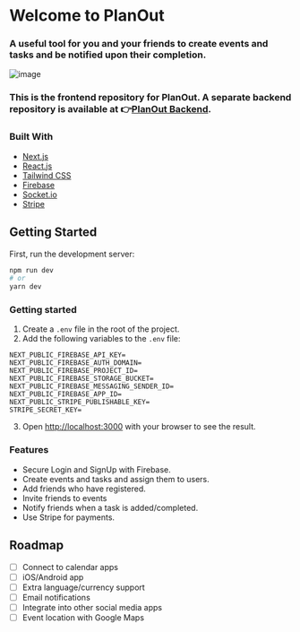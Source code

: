 # Welcome to PlanOut

### A useful tool for you and your friends to create events and tasks and be notified upon their completion.

![image](https://user-images.githubusercontent.com/84162315/175869672-bfc0b8f8-f639-460f-9b81-6acfda690fb9.png)

### This is the frontend repository for PlanOut. A separate backend repository is available at 👉[PlanOut Backend](https://github.com/cc-senior-project/planout-backend).

### Built With

- [Next.js](https://nextjs.org/)
- [React.js](https://reactjs.org/)
- [Tailwind CSS](https://tailwindcss.com/)
- [Firebase](https://firebase.google.com/)
- [Socket.io](https://socket.io/)
- [Stripe](https://stripe.com/)

## Getting Started

First, run the development server:

```bash
npm run dev
# or
yarn dev
```

### Getting started

1. Create a `.env` file in the root of the project.
2. Add the following variables to the `.env` file:

```
NEXT_PUBLIC_FIREBASE_API_KEY=
NEXT_PUBLIC_FIREBASE_AUTH_DOMAIN=
NEXT_PUBLIC_FIREBASE_PROJECT_ID=
NEXT_PUBLIC_FIREBASE_STORAGE_BUCKET=
NEXT_PUBLIC_FIREBASE_MESSAGING_SENDER_ID=
NEXT_PUBLIC_FIREBASE_APP_ID=
NEXT_PUBLIC_STRIPE_PUBLISHABLE_KEY=
STRIPE_SECRET_KEY=
```

3. Open [http://localhost:3000](http://localhost:3000) with your browser to see the result.

### Features

- Secure Login and SignUp with Firebase.
- Create events and tasks and assign them to users.
- Add friends who have registered.
- Invite friends to events
- Notify friends when a task is added/completed.
- Use Stripe for payments.

## Roadmap

- [ ] Connect to calendar apps
- [ ] iOS/Android app
- [ ] Extra language/currency support
- [ ] Email notifications
- [ ] Integrate into other social media apps
- [ ] Event location with Google Maps
